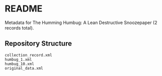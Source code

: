 # README
Metadata for The Humming Humbug: A Lean Destructive Snoozepaper (2 records total).

## Repository Structure
```
collection_record.xml
humbug_1.xml
humbug_10.xml
original_data.xml
```
